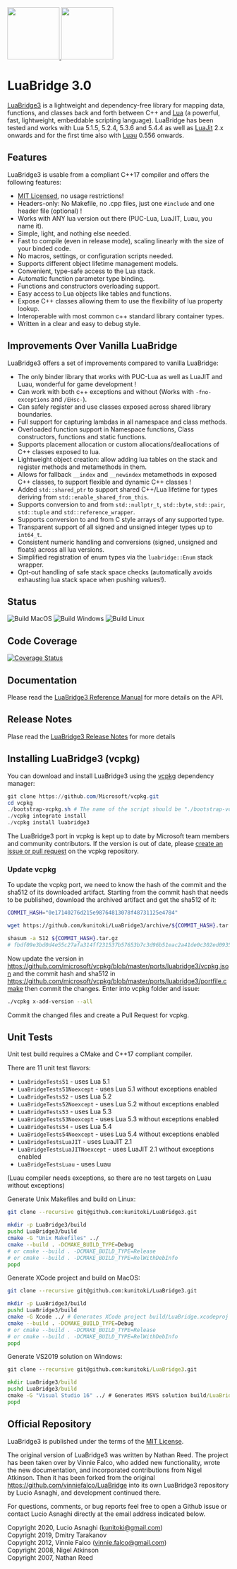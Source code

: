 <a href="https://kunitoki.github.io/LuaBridge3">
<img height="118" src="https://github.com/kunitoki/LuaBridge3/blob/master/logo.png?raw=true">
</a>
<a href="https://lua.org">
<img height="118" src="https://github.com/kunitoki/LuaBridge3/blob/master/lua.png?raw=true">
</a>
<br>

# LuaBridge 3.0

[LuaBridge3][1] is a lightweight and dependency-free library for mapping data,
functions, and classes back and forth between C++ and [Lua][2] (a powerful,
fast, lightweight, embeddable scripting language). LuaBridge has been tested
and works with Lua 5.1.5, 5.2.4, 5.3.6 and 5.4.4 as well as [LuaJit][3] 2.x onwards
and for the first time also with [Luau][4] 0.556 onwards.

## Features

LuaBridge3 is usable from a compliant C++17 compiler and offers the following features:

* [MIT Licensed][5], no usage restrictions!
* Headers-only: No Makefile, no .cpp files, just one `#include` and one header file (optional) !
* Works with ANY lua version out there (PUC-Lua, LuaJIT, Luau, you name it).
* Simple, light, and nothing else needed.
* Fast to compile (even in release mode), scaling linearly with the size of your binded code.
* No macros, settings, or configuration scripts needed.
* Supports different object lifetime management models.
* Convenient, type-safe access to the Lua stack.
* Automatic function parameter type binding.
* Functions and constructors overloading support.
* Easy access to Lua objects like tables and functions.
* Expose C++ classes allowing them to use the flexibility of lua property lookup.
* Interoperable with most common c++ standard library container types.
* Written in a clear and easy to debug style.

## Improvements Over Vanilla LuaBridge

LuaBridge3 offers a set of improvements compared to vanilla LuaBridge:

* The only binder library that works with PUC-Lua as well as LuaJIT and Luau, wonderful for game development !
* Can work with both c++ exceptions and without (Works with `-fno-exceptions` and `/EHsc-`).
* Can safely register and use classes exposed across shared library boundaries.
* Full support for capturing lambdas in all namespace and class methods.
* Overloaded function support in Namespace functions, Class constructors, functions and static functions.
* Supports placement allocation or custom allocations/deallocations of C++ classes exposed to lua.
* Lightweight object creation: allow adding lua tables on the stack and register methods and metamethods in them.
* Allows for fallback `__index` and `__newindex` metamethods in exposed C++ classes, to support flexible and dynamic C++ classes !
* Added `std::shared_ptr` to support shared C++/Lua lifetime for types deriving from `std::enable_shared_from_this`.
* Supports conversion to and from `std::nullptr_t`, `std::byte`, `std::pair`, `std::tuple` and `std::reference_wrapper`.
* Supports conversion to and from C style arrays of any supported type.
* Transparent support of all signed and unsigned integer types up to `int64_t`.
* Consistent numeric handling and conversions (signed, unsigned and floats) across all lua versions.
* Simplified registration of enum types via the `luabridge::Enum` stack wrapper.
* Opt-out handling of safe stack space checks (automatically avoids exhausting lua stack space when pushing values!).

## Status

![Build MacOS](https://github.com/kunitoki/LuaBridge3/workflows/Build%20MacOS/badge.svg?branch=master)
![Build Windows](https://github.com/kunitoki/LuaBridge3/workflows/Build%20Windows/badge.svg?branch=master)
![Build Linux](https://github.com/kunitoki/LuaBridge3/workflows/Build%20Linux/badge.svg?branch=master)

## Code Coverage
[![Coverage Status](https://coveralls.io/repos/github/kunitoki/LuaBridge3/badge.svg?branch=master&kill_cache=1)](https://coveralls.io/github/kunitoki/LuaBridge3?branch=master)

## Documentation

Please read the [LuaBridge3 Reference Manual][6] for more details on the API.

## Release Notes

Plase read the [LuaBridge3 Release Notes][7] for more details

## Installing LuaBridge3 (vcpkg)

You can download and install LuaBridge3 using the [vcpkg](https://github.com/Microsoft/vcpkg) dependency manager:
```Powershell or bash
git clone https://github.com/Microsoft/vcpkg.git
cd vcpkg
./bootstrap-vcpkg.sh # The name of the script should be "./bootstrap-vcpkg.bat" for Powershell
./vcpkg integrate install
./vcpkg install luabridge3
```

The LuaBridge3 port in vcpkg is kept up to date by Microsoft team members and community contributors. If the version is out of date, please [create an issue or pull request](https://github.com/Microsoft/vcpkg) on the vcpkg repository.

### Update vcpkg

To update the vcpkg port, we need to know the hash of the commit and the sha512 of its downloaded artifact.
Starting from the commit hash that needs to be published, download the archived artifact and get the sha512 of it:

```bash
COMMIT_HASH="0e17140276d215e98764813078f48731125e4784"

wget https://github.com/kunitoki/LuaBridge3/archive/${COMMIT_HASH}.tar.gz

shasum -a 512 ${COMMIT_HASH}.tar.gz
# fbdf09e3bd0d4e55c27afa314ff231537b57653b7c3d96b51eac2a41de0c302ed093500298f341cb168695bae5d3094fb67e019e93620c11c7d6f8c86d3802e2 0e17140276d215e98764813078f48731125e4784.tar.gz
```
Now update the version in https://github.com/microsoft/vcpkg/blob/master/ports/luabridge3/vcpkg.json and the commit hash and sha512 in https://github.com/microsoft/vcpkg/blob/master/ports/luabridge3/portfile.cmake then commit the changes.
Enter into vcpkg folder and issue:

```bash
./vcpkg x-add-version --all
```

Commit the changed files and create a Pull Request for vcpkg.

## Unit Tests

Unit test build requires a CMake and C++17 compliant compiler.

There are 11 unit test flavors:
* `LuaBridgeTests51` - uses Lua 5.1
* `LuaBridgeTests51Noexcept` - uses Lua 5.1 without exceptions enabled
* `LuaBridgeTests52` - uses Lua 5.2
* `LuaBridgeTests52Noexcept` - uses Lua 5.2 without exceptions enabled
* `LuaBridgeTests53` - uses Lua 5.3
* `LuaBridgeTests53Noexcept` - uses Lua 5.3 without exceptions enabled
* `LuaBridgeTests54` - uses Lua 5.4
* `LuaBridgeTests54Noexcept` - uses Lua 5.4 without exceptions enabled
* `LuaBridgeTestsLuaJIT` - uses LuaJIT 2.1
* `LuaBridgeTestsLuaJITNoexcept` - uses LuaJIT 2.1 without exceptions enabled
* `LuaBridgeTestsLuau` - uses Luau

(Luau compiler needs exceptions, so there are no test targets on Luau without exceptions)

Generate Unix Makefiles and build on Linux:
```bash
git clone --recursive git@github.com:kunitoki/LuaBridge3.git

mkdir -p LuaBridge3/build
pushd LuaBridge3/build
cmake -G "Unix Makefiles" ../
cmake --build . -DCMAKE_BUILD_TYPE=Debug
# or cmake --build . -DCMAKE_BUILD_TYPE=Release
# or cmake --build . -DCMAKE_BUILD_TYPE=RelWithDebInfo
popd
```

Generate XCode project and build on MacOS:
```bash
git clone --recursive git@github.com:kunitoki/LuaBridge3.git

mkdir -p LuaBridge3/build
pushd LuaBridge3/build
cmake -G Xcode ../ # Generates XCode project build/LuaBridge.xcodeproj
cmake --build . -DCMAKE_BUILD_TYPE=Debug
# or cmake --build . -DCMAKE_BUILD_TYPE=Release
# or cmake --build . -DCMAKE_BUILD_TYPE=RelWithDebInfo
popd
```

Generate VS2019 solution on Windows:
```cmd
git clone --recursive git@github.com:kunitoki/LuaBridge3.git

mkdir LuaBridge3/build
pushd LuaBridge3/build
cmake -G "Visual Studio 16" ../ # Generates MSVS solution build/LuaBridge.sln
popd
```

## Official Repository

LuaBridge3 is published under the terms of the [MIT License][5].

The original version of LuaBridge3 was written by Nathan Reed. The project has
been taken over by Vinnie Falco, who added new functionality, wrote the new
documentation, and incorporated contributions from Nigel Atkinson. Then it has
been forked from the original https://github.com/vinniefalco/LuaBridge into its
own LuaBridge3 repository by Lucio Asnaghi, and development continued there.

For questions, comments, or bug reports feel free to open a Github issue
or contact Lucio Asnaghi directly at the email address indicated below.

Copyright 2020, Lucio Asnaghi (<kunitoki@gmail.com>)<br>
Copyright 2019, Dmitry Tarakanov<br>
Copyright 2012, Vinnie Falco (<vinnie.falco@gmail.com>)<br>
Copyright 2008, Nigel Atkinson<br>
Copyright 2007, Nathan Reed<br>

[1]:  https://github.com/kunitoki/LuaBridge3 "LuaBridge3"
[2]:  https://lua.org "The Lua Programming Language"
[3]:  https://luajit.org/ "The LuaJIT Project"
[4]:  https://luau-lang.org/ "The Luau Project"
[5]:  https://www.opensource.org/licenses/mit-license.html "The MIT License"
[6]:  https://kunitoki.github.io/LuaBridge3/Manual "LuaBridge3 Reference Manual"
[7]:  https://kunitoki.github.io/LuaBridge3/CHANGES "LuaBridge3 Release Notes"
